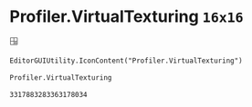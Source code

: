 # Profiler.VirtualTexturing `16x16`
<img src="/img/Profiler.VirtualTexturing.png" width=16 height=16>

``` CSharp
EditorGUIUtility.IconContent("Profiler.VirtualTexturing")
```
```
Profiler.VirtualTexturing
```
```
3317883283363178034
```
